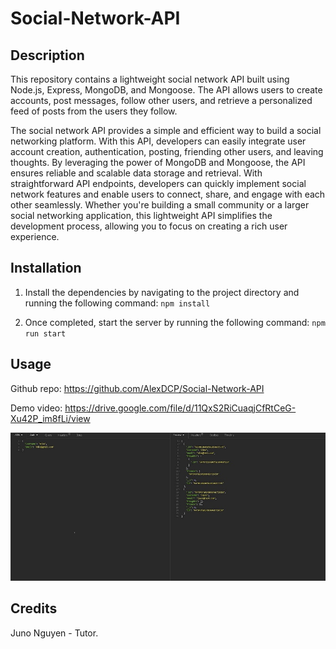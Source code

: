 # Social-Network-API

## Description

This repository contains a lightweight social network API built using Node.js, Express, MongoDB, and Mongoose. The API allows users to create accounts, post messages, follow other users, and retrieve a personalized feed of posts from the users they follow.

The  social network API provides a simple and efficient way to build a social networking platform. With this API, developers can easily integrate user account creation, authentication, posting, friending other users, and leaving thoughts. By leveraging the power of MongoDB and Mongoose, the API ensures reliable and scalable data storage and retrieval. With straightforward API endpoints, developers can quickly implement social network features and enable users to connect, share, and engage with each other seamlessly. Whether you're building a small community or a larger social networking application, this lightweight API simplifies the development process, allowing you to focus on creating a rich user experience.

## Installation

1. Install the dependencies by navigating to the project directory and running the following command: `npm install`

2. Once completed, start the server by running the following command: `npm run start`

## Usage

Github repo: https://github.com/AlexDCP/Social-Network-API

Demo video: https://drive.google.com/file/d/11QxS2RiCuaqjCfRtCeG-Xu42P_im8fLi/view

![alt text](/assets/SNAscrnshot.JPG)

## Credits

Juno Nguyen - Tutor.

